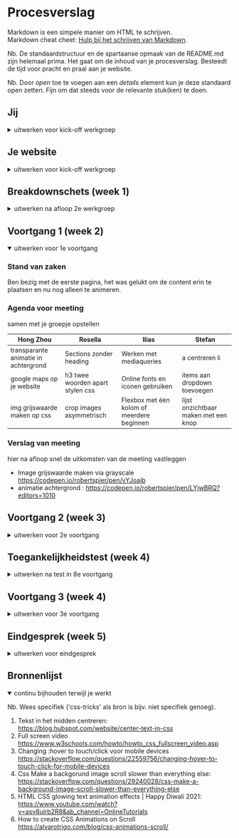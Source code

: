 # Procesverslag
Markdown is een simpele manier om HTML te schrijven.  
Markdown cheat cheet: [Hulp bij het schrijven van Markdown](https://github.com/adam-p/markdown-here/wiki/Markdown-Cheatsheet).

Nb. De standaardstructuur en de spartaanse opmaak van de README.md zijn helemaal prima. Het gaat om de inhoud van je procesverslag. Besteedt de tijd voor pracht en praal aan je website.

Nb. Door *open* toe te voegen aan een *details* element kun je deze standaard open zetten. Fijn om dat steeds voor de relevante stuk(ken) te doen.





## Jij

<details>
<summary>uitwerken voor kick-off werkgroep</summary>

### Auteur:
Hong Zhou

#### Je startniveau:
Rood

#### Je focus:
Meer responsive maar surface plane lijkt mij ook heel erg leuk!
 
</details>





## Je website

<details>
<summary>uitwerken voor kick-off werkgroep</summary>

### Je opdracht:
https://www.seoulsista.nl/ (homescherm)
https://www.seoulsista.nl/rotterdam-weena/ (specifieke pagina)

#### Screenshot(s) van de eerste pagina (small screen): 
Landingspagina 
<img src="./images/seoul_sista.png" width="375px" alt="omschrijving van de pagina">

#### Screenshot(s) van de tweede pagina (small screen):
Detailpagina 
<img src="./images/seoul_sista_rotterdam.png" width="375px" alt="omschrijving van de pagina">
 
</details>



## Breakdownschets (week 1)

<details>
<summary>uitwerken na afloop 2e werkgroep</summary>

### de hele pagina: 
<img src="images/breakdownschets.png" width="375px" alt="breakdown van de hele pagina">

### dynamisch deel (bijv menu): 
<img src="images/d_gedeelte_1.png" width="375px" alt="breakdown van een dynamisch deel">

### wellicht nog een dynamisch deel (bijv filter): 
<img src="images/d_gedeelte_2.png" width="375px" alt="breakdown van nog een dynamisch deel">

</details>





## Voortgang 1 (week 2)

<details open>
<summary>uitwerken voor 1e voortgang</summary>

### Stand van zaken
Ben bezig met de eerste pagina, het was gelukt om de content erin te plaatsen en nu nog alleen te animeren.


### Agenda voor meeting
samen met je groepje opstellen

| Hong Zhou      | Rosella         | Ilias    | Stefan       |
| ---            | ---                | ---          | ---              |
| transparante animatie in achtergrond | Sections zonder heading | Werken met mediaqueries | a centreren li    |
| google maps op je website | h3 twee woorden apart stylen css | Online fonts en iconen gebruiken | items aan dropdown toevoegen |
| img grijswaarde maken op css| crop images asymmetrisch | Flexbox met één kolom of meerdere beginnen  | lijst onzichtbaar maken met een knop |


### Verslag van meeting
hier na afloop snel de uitkomsten van de meeting vastleggen

- Image grijswaarde maken via grayscale https://codepen.io/robertspier/pen/vYJoajb
- animatie achtergrond : https://codepen.io/robertspier/pen/LYjwBRQ?editors=1010

</details>





## Voortgang 2 (week 3)

<details>
<summary>uitwerken voor 2e voortgang</summary>

### Stand van zaken
Zojuist begonnen met het begin van mijn tweede pagina, door de ingewikkelde css vroeg ik me af hoe ik het beste mijn css kon verdelen.


### Agenda voor meeting
samen met je groepje opstellen

| Rosella Moens     | Ilias Ouyaliz       | Hong Zhou    | student 4        |
| ---            | ---                | ---          | ---              |
| Js/css header kruisje/hamburger | Hamburgermenu layout| Mag een tweede css pagina?| en dan ik dat    |
| Css tweede html pagina | Css grid grootte | CSS background image cover centreren?| dit wil ik zeker |
| Hoeveel media queries?| Hoe exact namaken? | Hover van afbeelding naar video| ...              |


### Verslag van meeting
hier na afloop snel de uitkomsten van de meeting vastleggen

- heb een link van Rowin gekregen over video achtergrond maar het is mij niet gelukt om met hover de video te activeren. https://www.w3schools.com/howto/howto_css_fullscreen_video.asp
- met background-position center kon ik mijn afbeeldingen mooi in eht midden centreren waardoor ik verder kon.

</details>





## Toegankelijkheidstest (week 4)

<details>
<summary>uitwerken na test in 8e voortgang</summary>

### Bevindingen
Lijst met je bevindingen die in de test naar voren kwamen:

#### Titel eerste bevinding
Hier korte omschrijving (met indien nodig een afbeelding)
Eerste Test, Voiceover, ik kwam erachter dat mijn linkjes niet goed ingeoveogd  zijn.
De content wordt wel goed uitgesproken door de voiceover. 

Hier een omschrijving van hoe het opgelost kan worden.
Mijn navigatie menu was nog een li en er zat nog geen a erin of ervoor waardoor de voiceover het oversloeg. 
Nu heb ik er linkjes van gemaakt en pakt de voiceover ze wel.


#### Titel tweede bevinding. 
Hier korte omschrijving (met indien nodig een afbeelding)
Muis en Toetsenbord, Mijn navigatie wordt momenteel niet gelezen als je er door heen tabt. 
Hier een omschrijving van hoe het opgelost kan worden (met indien nodig een afbeelding)
Hoe het opgelost kan worden is, om er linkjes eraan toe te voegen.

#### Titel volgende bevinding. 
Hier korte omschrijving (met indien nodig een afbeelding)
Contrast mag hoger, met de laag contrast oogziekte is de contrast niet hoog genoeg om de website goed te bezichtigen. Peripheal Field Loss, mijn tekst wat zwart op roze is is niet zo goed te zien door de lage contrast. En wit op roze al helemaal niet.

Hier een omschrijving van hoe het opgelost kan worden (met indien nodig een afbeelding)
Wit niet op roze verwerken, Lettertype grootte bolder maken. Wit op zwart werkt beter voor mensen met een oogbeperking. Een licht naar donker mode.


</details>





## Voortgang 3 (week 4)

<details>
<summary>uitwerken voor 3e voortgang</summary>

### Stand van zaken
Ik had moeite met het uitwerken van enkele details van mijn website. Zoals dat ik op een knop druk en er komen 9 foto's eronder. En een animatie voor de hamburger menu


### Agenda voor meeting
samen met je groepje opstellen

| Hong     | Rosella Moens | Ilias   | Stefan     |
| ---            | ---                | ---          | ---              |
| Met Media queries html (img src) aanpassen  | JS animation            | Flexbox en css grid | ACcordion maken  |
| 9 images toevoegen met 1 button| Darkmode colors in root |Logo in het midden | SVG Stroke uitlijnen naar binnen|
| hamburger menu animatie| Footer flexen               | images width  | Pagina's overeenkomen? |


### Verslag van meeting
hier na afloop snel de uitkomsten van de meeting vastleggen

- met display none kan ik de foto's verbergen en ze displayen met button.

</details>





## Eindgesprek (week 5)

<details>
<summary>uitwerken voor eindgesprek</summary>

### Stand van zaken
Ik had moeite met de iphone 5se ontwerp ik moest veel padding aangeven voor heel weinig effect: <img src="./images/readme/seoulsista_week-5.png" width="375px">

### Screenshot(s)

hier screenshot(s) van je eindresultaat

</details>





## Bronnenlijst

<details open>
<summary>continu bijhouden terwijl je werkt</summary>

Nb. Wees specifiek ('css-tricks' als bron is bijv. niet specifiek genoeg).

1. Tekst in het midden centreren:
https://blog.hubspot.com/website/center-text-in-css
2. Full screen video
https://www.w3schools.com/howto/howto_css_fullscreen_video.asp
3. Changing :hover to touch/click voor mobile devices https://stackoverflow.com/questions/22559756/changing-hover-to-touch-click-for-mobile-devices
4. Css Make a backgorund image scroll slower than everything else:
https://stackoverflow.com/questions/29240028/css-make-a-background-image-scroll-slower-than-everything-else
5. HTML CSS glowing text animation effects | Happy Diwali 2021:
https://www.youtube.com/watch?v=asv8uirb2R8&ab_channel=OnlineTutorials
6. How to create CSS Animations on Scroll 
https://alvarotrigo.com/blog/css-animations-scroll/

</details>